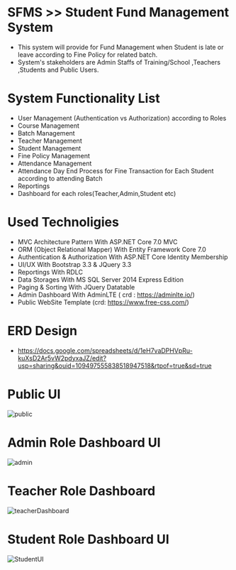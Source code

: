 # SFMS >> Student Fund Management System
- This system will provide for Fund Management when Student is late or leave according to Fine Policy for related batch.
- System's stakeholders are Admin Staffs of Training/School ,Teachers ,Students and Public Users.
# System Functionality List
- User Management (Authentication vs Authorization) according to Roles
- Course Management
- Batch Management 
- Teacher Management
- Student Management
- Fine Policy Management
- Attendance Management 
- Attendance Day End Process for Fine Transaction for Each Student according to attending Batch
- Reportings
- Dashboard for each roles(Teacher,Admin,Student etc)
# Used Technoligies
- MVC Architecture Pattern With ASP.NET Core 7.0 MVC
- ORM (Object Relational Mapper) With Entity Framework Core 7.0
- Authentication & Authorization With ASP.NET Core Identity Membership 
- UI/UX With Bootstrap 3.3 & JQuery 3.3
- Reportings With RDLC  
- Data Storages With MS SQL Server 2014 Express Edition
- Paging & Sorting With JQuery Datatable 
- Admin Dashboard With AdminLTE ( crd : https://adminlte.io/)
- Public WebSite Template (crd: https://www.free-css.com/)
# ERD Design 
- https://docs.google.com/spreadsheets/d/1eH7vaDPHVpRu-kuXsD2Ar5vW2pdyxaJZ/edit?usp=sharing&ouid=109497555838518947518&rtpof=true&sd=true
# Public UI
![public](https://user-images.githubusercontent.com/9696016/235455001-df5f4f4f-c362-4be4-ac8f-9dc900eae169.png)
# Admin Role Dashboard UI
![admin](https://user-images.githubusercontent.com/9696016/235756644-9dfe2dbf-6c5c-4be4-a96b-0ec9ca300456.png)
# Teacher Role Dashboard
![teacherDashboard](https://user-images.githubusercontent.com/9696016/235756798-a159010b-4988-417f-b716-7ad295ded60a.png)
# Student Role Dashboard UI
![StudentUI](https://user-images.githubusercontent.com/9696016/235757114-8911411d-bee7-4ef2-8b37-5e3198fe9a6e.png)

